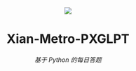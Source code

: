 <div align=center><img src="https://pxmb.xa-metro.com:1038/download/systemImage/logo.png"/>
<h1>Xian-Metro-PXGLPT</h1>
<h6>基于 Python 的每日答题</h6>
</div>
